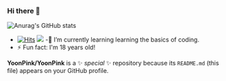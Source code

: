 ### Hi there 👋
![Anurag's GitHub stats](https://github-readme-stats.vercel.app/api?username=YoonPink&show_icons=true&theme=jolly)
- [![Hits](https://hits.seeyoufarm.com/api/count/incr/badge.svg?url=https%3A%2F%2Fgithub.com%2FYoonPink&count_bg=%23FFDDFF&title_bg=%23555555&icon=&icon_color=%23FFA0FF&title=hits&edge_flat=false)](https://hits.seeyoufarm.com)
![](https://img.shields.io/github/followers/YoonPink?color=ffddff&style=social)
-🌱 I’m currently learning learning the basics of coding.
- ⚡ Fun fact: I'm 18 years old!

**YoonPink/YoonPink** is a ✨ _special_ ✨ repository because its `README.md` (this file) appears on your GitHub profile.
